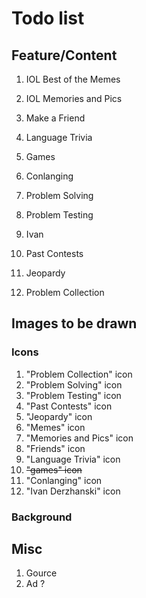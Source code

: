 # Todo list

## Feature/Content

1. IOL Best of the Memes

2. IOL Memories and Pics

3. Make a Friend

4. Language Trivia

5. Games

6. Conlanging

7. Problem Solving

8. Problem Testing

9. Ivan

10. Past Contests

11. Jeopardy

12. Problem Collection

## Images to be drawn

### Icons

1. "Problem Collection" icon
2. "Problem Solving" icon
3. "Problem Testing" icon
4. "Past Contests" icon
5. "Jeopardy" icon
6. "Memes" icon
7. "Memories and Pics" icon
8. "Friends" icon
9. "Language Trivia" icon
10. ~~"games" icon~~
11. "Conlanging" icon
12. "Ivan Derzhanski" icon

### Background



## Misc

1. Gource
2. Ad ?



